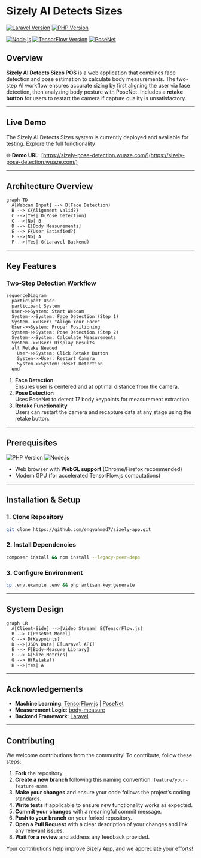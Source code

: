 # Sizely AI Detects Sizes  

[![Laravel Version](https://img.shields.io/badge/Laravel-10.x-%23FF2D20?logo=laravel)](https://laravel.com) [![PHP Version](https://img.shields.io/badge/PHP-8.1%2B-%23777BB4?logo=php)](https://www.php.net/)  

[![Node.js](https://img.shields.io/badge/Node.js-18.x-339933?style=for-the-badge&logo=nodedotjs&logoColor=white)](https://nodejs.org/) [![TensorFlow Version](https://img.shields.io/badge/TensorFlow-2.x-FF6F00?style=for-the-badge&logo=tensorflow&logoColor=white)](https://www.tensorflow.org/) [![PoseNet](https://img.shields.io/badge/PoseNet-000000?style=for-the-badge&logo=tensorflow&logoColor=white)](https://github.com/tensorflow/tfjs-models/tree/master/posenet)  

## Overview

**Sizely AI Detects Sizes POS** is a web application that combines face detection and pose estimation to calculate body measurements. The two-step AI workflow ensures accurate sizing by first aligning the user via face detection, then analyzing body posture with PoseNet. Includes a **retake button** for users to restart the camera if capture quality is unsatisfactory.

---

## Live Demo

The Sizely AI Detects Sizes system is currently deployed and available for testing. Explore the full functionality

🌐 **Demo URL**: [https://sizely-pose-detection.wuaze.com/](https://sizely-pose-detection.wuaze.com/)

---

## Architecture Overview

```mermaid
graph TD
  A[Webcam Input] --> B(Face Detection)
  B --> C{Alignment Valid?}
  C -->|Yes| D(Pose Detection)
  C -->|No| B
  D --> E[Body Measurements]
  E --> F{User Satisfied?}
  F -->|No| A
  F -->|Yes| G(Laravel Backend)
```

---

## Key Features

### Two-Step Detection Workflow

```mermaid
sequenceDiagram
  participant User
  participant System
  User->>System: Start Webcam
  System->>System: Face Detection (Step 1)
  System-->>User: "Align Your Face"
  User->>System: Proper Positioning
  System->>System: Pose Detection (Step 2)
  System->>System: Calculate Measurements
  System-->>User: Display Results
  alt Retake Needed
    User->>System: Click Retake Button
    System->>User: Restart Camera
    System->>System: Reset Detection
  end
```

1. **Face Detection**  
   Ensures user is centered and at optimal distance from the camera.
2. **Pose Detection**  
   Uses PoseNet to detect 17 body keypoints for measurement extraction.
3. **Retake Functionality**  
   Users can restart the camera and recapture data at any stage using the retake button.

---

## Prerequisites

![PHP Version](https://img.shields.io/badge/PHP-%3E%3D7.3-777BB4?style=flat)
![Node.js](https://img.shields.io/badge/Node.js-%3E%3D14.x-339933?style=flat)

- Web browser with **WebGL support** (Chrome/Firefox recommended)
- Modern GPU (for accelerated TensorFlow.js computations)

---

## Installation & Setup

### 1. Clone Repository
```bash
git clone https://github.com/engyahmed7/sizely-app.git
```

### 2. Install Dependencies
```bash
composer install && npm install --legacy-peer-deps
```

### 3. Configure Environment
```bash
cp .env.example .env && php artisan key:generate
```

---

## System Design

```mermaid
graph LR
  A[Client-Side] -->|Video Stream| B(TensorFlow.js)
  B --> C[PoseNet Model]
  C --> D{Keypoints}
  D -->|JSON Data| E[Laravel API]
  E --> F[Body-Measure Library]
  F --> G[Size Metrics]
  G --> H{Retake?}
  H -->|Yes| A
```

---

## Acknowledgements

- **Machine Learning**: [TensorFlow.js](https://www.tensorflow.org/js) | [PoseNet](https://github.com/tensorflow/tfjs-models/tree/master/posenet)
- **Measurement Logic**: [body-measure](https://github.com/AI-Machine-Vision-Lab/body-measure)
- **Backend Framework**: [Laravel](https://laravel.com)

---
## Contributing
We welcome contributions from the community! To contribute, follow these steps:

1. **Fork** the repository.
2. **Create a new branch** following this naming convention: `feature/your-feature-name`.
3. **Make your changes** and ensure your code follows the project’s coding standards.
4. **Write tests** if applicable to ensure new functionality works as expected.
5. **Commit your changes** with a meaningful commit message.
6. **Push to your branch** on your forked repository.
7. **Open a Pull Request** with a clear description of your changes and link any relevant issues.
8. **Wait for a review** and address any feedback provided.

Your contributions help improve Sizely App, and we appreciate your efforts!
